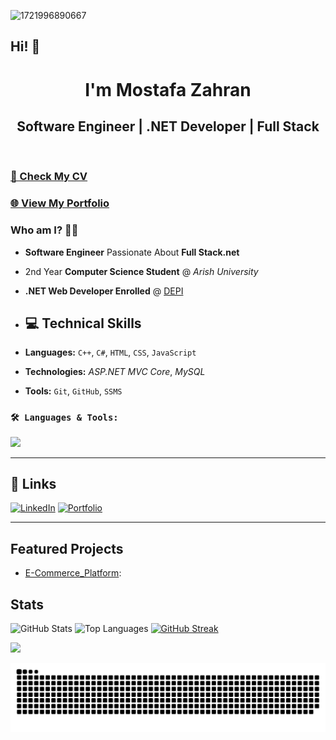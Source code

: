 
![1721996890667](https://github.com/user-attachments/assets/2df9c1fe-8db4-4701-887b-72ee584b3ff8)
## Hi! 👋
<h1 align="center">I'm Mostafa Zahran</h1>

<h2 align="center">Software Engineer | .NET Developer | Full Stack</h2>
<br>

### [📄 Check My CV]()

### [🌐 View My Portfolio](https://mostafazahran.netlify.app/)

### Who am I? 🧑‍💻

- **Software Engineer** Passionate About **Full Stack.net**
- 2nd Year **Computer Science Student** @ *Arish University*
- **.NET Web Developer Enrolled** @ [DEPI](https://depi.gov.eg/content/home)

- ## 💻 Technical Skills

- **Languages:** `C++`, `C#`, `HTML`, `CSS`, `JavaScript`
- **Technologies:** *ASP.NET MVC Core*, *MySQL*
- **Tools:** `Git`, `GitHub`, `SSMS`
  
### `🛠️ Languages & Tools:`

  <p align="left">
    <img src="https://go-skill-icons.vercel.app/api/icons?i=cpp,cs,dotnet,postman,swagger,sqlserver,redis,git,html,css,js,docker"/>
  </p>

---

## 🔗 Links

[![LinkedIn](https://img.shields.io/badge/LinkedIn-0077B5?style=for-the-badge&logo=linkedin)](https://www.linkedin.com/in/mostafa-tamer-zahran)
[![Portfolio](https://img.shields.io/badge/Portfolio-800080?style=for-the-badge&logo=huggingface)](https://mostafazahran.netlify.app)

---
##  Featured Projects

- [E-Commerce_Platform](https://github.com/Mostafa-Zhran/E-commerce_Platform.git):   


##  Stats

![GitHub Stats](https://github-readme-stats.vercel.app/api?username=Mostafa-Zhran&show_icons=true&theme=radical)
![Top Languages](https://github-readme-stats.vercel.app/api/top-langs/?username=Mostafa-Zhran&layout=compact&theme=radical)
[![GitHub Streak](https://streak-stats.demolab.com/?user=Mostafa-Zhran&theme=radical)](https://git.io/streak-stats)

<img src="https://github-readme-stats.vercel.app/api/top-langs?username=a-hemeda&layout=compact&langs_count=6&theme=highcontrast" height="125"/>
  <p align="left">
    <img src="https://raw.githubusercontent.com/platane/snk/output/github-contribution-grid-snake-dark.svg"> <!-- Snake -->
  </p>
